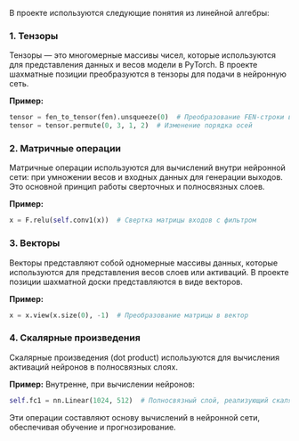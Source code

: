 В проекте используются следующие понятия из линейной алгебры:

### 1. **Тензоры**
   Тензоры — это многомерные массивы чисел, которые используются для представления данных и весов модели в PyTorch. В проекте шахматные позиции преобразуются в тензоры для подачи в нейронную сеть.

   **Пример:**
   ```python
   tensor = fen_to_tensor(fen).unsqueeze(0)  # Преобразование FEN-строки в тензор
   tensor = tensor.permute(0, 3, 1, 2)  # Изменение порядка осей
   ```

### 2. **Матричные операции**
   Матричные операции используются для вычислений внутри нейронной сети: при умножении весов и входных данных для генерации выходов. Это основной принцип работы сверточных и полносвязных слоев.

   **Пример:**
   ```python
   x = F.relu(self.conv1(x))  # Свертка матрицы входов с фильтром
   ```

### 3. **Векторы**
   Векторы представляют собой одномерные массивы данных, которые используются для представления весов слоев или активаций. В проекте позиции шахматной доски представляются в виде векторов.

   **Пример:**
   ```python
   x = x.view(x.size(0), -1)  # Преобразование матрицы в вектор
   ```

### 4. **Скалярные произведения**
   Скалярные произведения (dot product) используются для вычисления активаций нейронов в полносвязных слоях.

   **Пример:**
   Внутренне, при вычислении нейронов:
   ```python
   self.fc1 = nn.Linear(1024, 512)  # Полносвязный слой, реализующий скалярное произведение между весами и входами
   ```

Эти операции составляют основу вычислений в нейронной сети, обеспечивая обучение и прогнозирование.